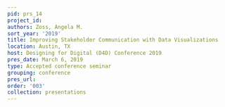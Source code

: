 ```yaml
---
pid: prs_14
project_id: 
authors: Zoss, Angela M.
sort_year: '2019'
title: Improving Stakeholder Communication with Data Visualizations
location: Austin, TX
host: Designing for Digital (D4D) Conference 2019
pres_date: March 6, 2019
type: Accepted conference seminar
grouping: conference
pres_url: 
order: '003'
collection: presentations
---
```

